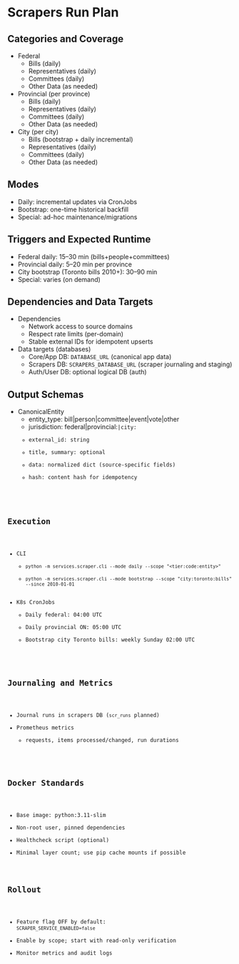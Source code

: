 # Scrapers Run Plan

## Categories and Coverage
- Federal
  - Bills (daily)
  - Representatives (daily)
  - Committees (daily)
  - Other Data (as needed)
- Provincial (per province)
  - Bills (daily)
  - Representatives (daily)
  - Committees (daily)
  - Other Data (as needed)
- City (per city)
  - Bills (bootstrap + daily incremental)
  - Representatives (daily)
  - Committees (daily)
  - Other Data (as needed)

## Modes
- Daily: incremental updates via CronJobs
- Bootstrap: one-time historical backfill
- Special: ad-hoc maintenance/migrations

## Triggers and Expected Runtime
- Federal daily: 15–30 min (bills+people+committees)
- Provincial daily: 5–20 min per province
- City bootstrap (Toronto bills 2010+): 30–90 min
- Special: varies (on demand)

## Dependencies and Data Targets
- Dependencies
  - Network access to source domains
  - Respect rate limits (per-domain)
  - Stable external IDs for idempotent upserts
- Data targets (databases)
  - Core/App DB: `DATABASE_URL` (canonical app data)
  - Scrapers DB: `SCRAPERS_DATABASE_URL` (scraper journaling and staging)
  - Auth/User DB: optional logical DB (auth)

## Output Schemas
- CanonicalEntity
  - entity_type: bill|person|committee|event|vote|other
  - jurisdiction: federal|provincial:<code>|city:<name>
  - external_id: string
  - title, summary: optional
  - data: normalized dict (source-specific fields)
  - hash: content hash for idempotency

## Execution
- CLI
  - `python -m services.scraper.cli --mode daily --scope "<tier:code:entity>"`
  - `python -m services.scraper.cli --mode bootstrap --scope "city:toronto:bills" --since 2010-01-01`
- K8s CronJobs
  - Daily federal: 04:00 UTC
  - Daily provincial ON: 05:00 UTC
  - Bootstrap city Toronto bills: weekly Sunday 02:00 UTC

## Journaling and Metrics
- Journal runs in scrapers DB (`scr_runs` planned)
- Prometheus metrics
  - requests, items processed/changed, run durations

## Docker Standards
- Base image: python:3.11-slim
- Non-root user, pinned dependencies
- Healthcheck script (optional)
- Minimal layer count; use pip cache mounts if possible

## Rollout
- Feature flag OFF by default: `SCRAPER_SERVICE_ENABLED=false`
- Enable by scope; start with read-only verification
- Monitor metrics and audit logs